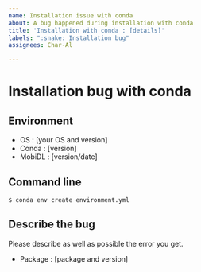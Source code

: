 ```yaml
---
name: Installation issue with conda
about: A bug happened during installation with conda
title: 'Installation with conda : [details]'
labels: ":snake: Installation bug"
assignees: Char-Al

---
```


# Installation bug with conda

## Environment

- OS : [your OS and version]
- Conda : [version]
- MobiDL : [version/date]

## Command line

`$ conda env create environment.yml`

## Describe the bug

Please describe as well as possible the error you get.

- Package : [package and version]
